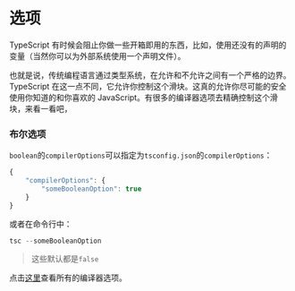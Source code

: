 # 选项

TypeScript 有时候会阻止你做一些开箱即用的东西，比如，使用还没有的声明的变量（当然你可以为外部系统使用一个声明文件）。

也就是说，传统编程语言通过类型系统，在允许和不允许之间有一个严格的边界。TypeScript 在这一点不同，它允许你控制这个滑块。这真的允许你尽可能的安全使用你知道的和你喜欢的 JavaScript。有很多的编译器选项去精确控制这个滑块，来看一看吧，

### 布尔选项
`boolean`的`compilerOptions`可以指定为`tsconfig.json`的`compilerOptions`：
```ts
{
    "compilerOptions": {
        "someBooleanOption": true
    }
}
```
或者在命令行中：
```ts
tsc --someBooleanOption
```
> 这些默认都是`false`

点击[这里]()查看所有的编译器选项。